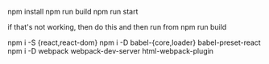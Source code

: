 npm install
npm run build
npm run start

if that's not working, then do this and then run from npm run build

npm i -S {react,react-dom}
npm i -D babel-{core,loader} babel-preset-react
npm i -D webpack webpack-dev-server html-webpack-plugin